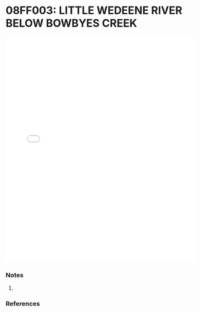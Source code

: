 # 08FF003: LITTLE WEDEENE RIVER BELOW BOWBYES CREEK

<iframe src="/distribution_estimation/_static/stations/08FF003_fdc.html" width="100%" height="600" frameborder="0"></iframe>

### Notes
1. 

### References

